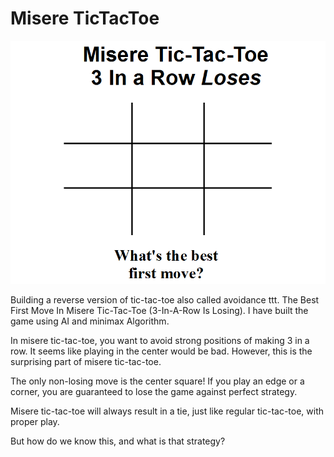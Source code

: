 # Misere TicTacToe

![tictactoe](image/misere-tic-tac-toe-thumb.png)

Building a reverse version of tic-tac-toe also called avoidance ttt. The Best First Move In Misere Tic-Tac-Toe (3-In-A-Row Is Losing). I have built the game using AI and minimax Algorithm.

In misere tic-tac-toe, you want to avoid strong positions of making 3 in a row. It seems like playing in the center would be bad. However, this is the surprising part of misere tic-tac-toe.

The only non-losing move is the center square! If you play an edge or a corner, you are guaranteed to lose the game against perfect strategy.

Misere tic-tac-toe will always result in a tie, just like regular tic-tac-toe, with proper play.

But how do we know this, and what is that strategy?
